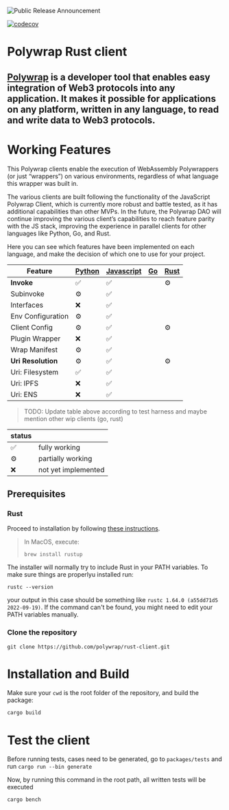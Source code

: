 ![Public Release Announcement](https://user-images.githubusercontent.com/5522128/177473887-2689cf25-7937-4620-8ca5-17620729a65d.png)

[![codecov](https://codecov.io/gh/polywrap/rust-client/branch/main/graph/badge.svg?token=Z0VNH4R5UR)](https://codecov.io/gh/polywrap/rust-client)

# Polywrap Rust client

## [Polywrap](https://polywrap.io) is a developer tool that enables easy integration of Web3 protocols into any application. It makes it possible for applications on any platform, written in any language, to read and write data to Web3 protocols.

# Working Features

This Polywrap clients enable the execution of WebAssembly Polywrappers (or just “wrappers”) on various environments, regardless of what language this wrapper was built in.

The various clients are built following the functionality of the JavaScript Polywrap Client, which is currently more robust and battle tested, as it has additional capabilities than other MVPs. In the future, the Polywrap DAO will continue improving the various client’s capabilities to reach feature parity with the JS stack, improving the experience in parallel clients for other languages like Python, Go, and Rust.

Here you can see which features have been implemented on each language, and make the decision of which one to use for your project.

| Feature | [Python](https://github.com/polywrap/python-client) | [Javascript](https://github.com/polywrap/toolchain) |  [Go]() | [Rust](https://github.com/polywrap/rust-client) |
| -- | -- | -- | -- | -- |
| **Invoke**  | ✅ | ✅ | | ⚙️|
| Subinvoke | ⚙️ | ✅ | | |
| Interfaces | ❌ | ✅ | | | 
| Env Configuration | ⚙️ | ✅ | | |
| Client Config | ⚙️ | ✅ | | ⚙️| 
| Plugin Wrapper | ❌ | ✅ | | | 
| Wrap Manifest | ⚙️ | ✅ | | | 
| **Uri Resolution** | ⚙️ | ✅ | | ⚙️ | 
| Uri: Filesystem|✅|✅| |
| Uri: IPFS |❌|✅| || |
| Uri: ENS |❌|✅| | | |

> TODO: Update table above according to test harness and maybe mention other wip clients (go, rust)

|status| |
| -- | -- |
|✅ | fully working|
|⚙️| partially working|
|❌|not yet implemented|

## Prerequisites

### Rust 

Proceed to installation by following [these instructions](https://www.rust-lang.org/tools/install).

>In MacOS, execute:
>```
>brew install rustup
>```

The installer will normally try to include Rust in your PATH variables. To make sure things are properlyu installed run: 
```
rustc --version
```
your output in this case should be something like `rustc 1.64.0 (a55dd71d5 2022-09-19)`. If the command can't be found, you might need to edit your PATH variables manually.


### Clone the repository
```
git clone https://github.com/polywrap/rust-client.git
```

# Installation and Build 

Make sure your `cwd` is the root folder of the repository, and build the package:

```
cargo build
```

# Test the client

Before running tests, cases need to be generated, go to `packages/tests` and run `cargo run --bin generate`

Now, by running this command in the root path, all written tests will be executed
```
cargo bench
```
